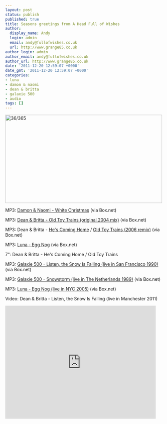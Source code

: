 ```yaml
---
layout: post
status: publish
published: true
title: Seasons greetings from A Head Full of Wishes
author:
  display_name: Andy
  login: admin
  email: andy@fullofwishes.co.uk
  url: http://www.grange85.co.uk
author_login: admin
author_email: andy@fullofwishes.co.uk
author_url: http://www.grange85.co.uk
date: '2011-12-20 12:59:07 +0000'
date_gmt: '2011-12-20 12:59:07 +0000'
categories:
- luna
- damon & naomi
- dean & britta
- galaxie 500
- audio
tags: []
---
```

<p><a href="http://www.flickr.com/photos/fireballzer0/4341859629/"><img class="aligncenter" src="http://farm5.staticflickr.com/4012/4341859629_964af97c0e.jpg" width="500" height="281" alt="36/365" /></a></p>
<p>MP3: <a href="https://www.box.com/s/nlidlyfx9frgnt3jpvcf">Damon & Naomi - White Christmas</a> (via Box.net)</p>
<p>MP3: <a href="http://www.box.com/shared/kp0crkkw04">Dean & Britta - Old Toy Trains (original 2004 mix)</a> (via Box.net)</p>
<p>MP3: Dean & Britta - <a href="http://www.box.com/s/38902592xlc9s1gl1rpj">He's Coming Home</a> / <a href="http://www.box.com/s/ej5cf4irl138n8fdq6op">Old Toy Trains (2006 remix)</a> (via Box.net)</p>
<p>MP3: <a href="http://www.box.com/shared/d6l62q1j2z">Luna - Egg Nog</a> (via Box.net)</p>
<p>7": <span class="removed_link" title="http://deanandbritta.11spot.com/index.php?fuseaction=item_cat.ecom_superitem_detail&sort_by=item_descr&sort_direction=ASC&limit_by=25&limit_offset=0&item_cat_id=5670&item_id=">Dean & Britta - He's Coming Home / Old Toy Trains</span></p>
<p>MP3: <a href="http://www.box.com/s/cbhelunk5fz6albshzzg">Galaxie 500 - Listen, the Snow Is Falling (live in San Francisco 1990)</a> (via Box.net)</p>
<p>MP3: <a href="http://www.box.com/s/ngfcictqmgsdzg5x15gd">Galaxie 500 - Snowstorm (live in The Netherlands 1989)</a> (via Box.net)</p>
<p>MP3: <a href="http://www.box.com/s/axmfnsd9utgznknsshud">Luna - Egg Nog (live in NYC 2005)</a> (via Box.net)</p>
<p>Video: Dean & Britta - Listen, the Snow Is Falling (live in Manchester 2011)</p>
<p><iframe frameborder="0" scrolling="auto" class="aligncenter" width="480" height="360" src="http://www.youtube.com/embed/pueucNzJxzo" allowfullscreen="allowfullscreen"></iframe></p>
